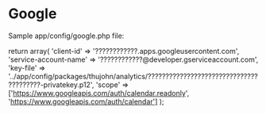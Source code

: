 Google
======

Sample app/config/google.php file:

return array(
    'client-id'            => '????????????.apps.googleusercontent.com',
    'service-account-name' => '????????????@developer.gserviceaccount.com',
    'key-file'             => '../app/config/packages/thujohn/analytics/????????????????????????????????????????-privatekey.p12',
    'scope'                => ['https://www.googleapis.com/auth/calendar.readonly', 'https://www.googleapis.com/auth/calendar']
);
